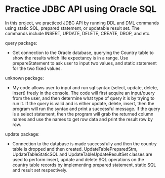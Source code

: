 # Practice JDBC API using Oracle SQL
In this project, we practiced JDBC API by running DDL and DML commands using static SQL, prepared statement, or updatable result set. The commands include INSERT, UPDATE, DELETE, CREATE, DROP, and etc.

query package:

- Get connection to the Oracle database, querying the Country table to show the results which life expectancy is in a range.
Use prepareStatement to ask user to input two values, and static statement for the two fixed values.

unknown package: 

- My code allows user to input and run sql syntax (select, update, delete, insert) freely in the console.
The code will first acquire an input/query from the user, and then determine what type of query it is by trying to run it.
If the query is valid and is either update, delete, insert, then the program will run the syntax and print a successful message.
If the query is a select statement, then the program will grab the returned column names and use the names to get row data and print the result row by row.

update package:

- Connection to the database is made successfully and then the country table is dropped and then created.
UpdateTablePreparedStm, UpdateTableStaticSQL and UpdateTableUpdateResultSet classes are used to perform insert, update and delete SQL operations on the country table records by implementing prepared statement, static SQL and result set respectively.

